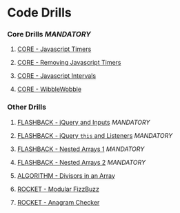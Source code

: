 # Code Drills


### Core Drills *MANDATORY*

1. [CORE - Javascript Timers](/03-core-js-timers)

2. [CORE - Removing Javascript Timers](/04-core-js-removing-timers)

3. [CORE - Javascript Intervals](/07-core-js-intervals)

4. [CORE - WibbleWobble](/09-core-fizzbuzz-reloaded)


### Other Drills

1. [FLASHBACK - jQuery and Inputs](/01-flash-jquery-input) *MANDATORY*

2. [FLASHBACK - jQuery `this` and Listeners](/02-flash-jquery-this-and-listeners) *MANDATORY*

3. [FLASHBACK - Nested Arrays 1](/05-flash-js-nested-arrays-1) *MANDATORY*

4. [FLASHBACK - Nested Arrays 2](/06-flash-js-nested-arrays-2) *MANDATORY*

5. [ALGORITHM - Divisors in an Array](/08-algo-js-divisors)

6. [ROCKET - Modular FizzBuzz](/10-rock-fizzbuzz-expanded)

7. [ROCKET - Anagram Checker](/11-rock-js-anagram-checker)
